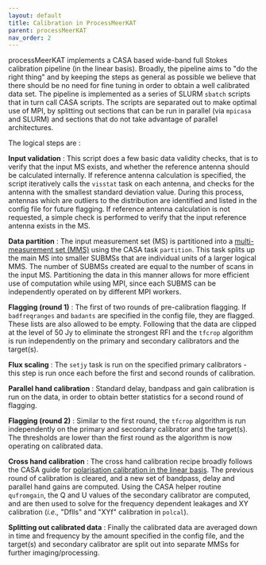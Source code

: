 ```yaml
---
layout: default
title: Calibration in ProcessMeerKAT
parent: processMeerKAT
nav_order: 2
---
```

processMeerKAT implements a CASA based wide-band full Stokes calibration pipeline (in the linear
basis). Broadly, the pipeline aims to "do the right thing" and by keeping the steps as general as
possible we believe that there should be no need for fine tuning in order to obtain a well
calibrated data set. The pipeline is implemented as a series of SLURM `sbatch` scripts that in turn
call CASA scripts. The scripts are separated out to make optimal use of MPI, by splitting out
sections that can be run in parallel (via `mpicasa` and SLURM) and sections that do not take
advantage of parallel architectures.

The logical steps are :

**Input validation** : This script does a few basic data validity checks, that is to verify that the
input MS exists, and whether the reference antenna should be calculated internally. If reference
antenna calculation is specified, the script iteratively calls the `visstat` task on each antenna,
and checks for the antenna with the smallest standard deviation value. During this process, antennas
which are outliers to the distribution are identified and listed in the config file for future
flagging. If reference antenna calculation is not requested, a simple check is performed to verify
that the input reference antenna exists in the MS.

**Data partition** : The input measurement set (MS) is partitioned into a [multi-measurement set
(MMS)](https://casa.nrao.edu/casadocs/casa-5-1.2/uv-manipulation/data-partition) using the CASA task
`partition`. This task splits up the main MS into smaller SUBMSs that are individual units of a
larger logical MMS. The number of SUBMSs created are equal to the number of scans in the input MS.
Partitioning the data in this manner allows for more efficient use of computation while using MPI,
since each SUBMS can be independently operated on by different MPI workers.

**Flagging (round 1)** : The first of two rounds of pre-calibration flagging. If `badfreqranges` and
`badants` are specified in the config file, they are flagged. These lists are also allowed to be
empty. Following that the data are clipped at the level of 50 Jy to eliminate the strongest RFI and
the `tfcrop` algorithm is run independently on the primary and secondary calibrators and the
target(s).

**Flux scaling** : The `setjy` task is run on the specified primary calibrators - this step is run
once each before the first and second rounds of calibration.

**Parallel hand calibration** : Standard delay, bandpass and gain calibration is run on the data, in
order to obtain better statistics for a second round of flagging.

**Flagging (round 2)** : Similar to the first round, the `tfcrop` algorithm is run independently on
the primary and secondary calibrator and the target(s). The thresholds are lower than the first
round as the algorithm is now operating on calibrated data.

**Cross hand calibration** : The cross hand calibration recipe broadly follows the CASA guide for
[polarisation calibration in the linear
basis](https://casa.nrao.edu/casadocs/casa-5-1.2/synthesis-calibration/instrumental-polarization-calibration).
The previous round of calibration is cleared, and a new set of bandpass, delay and parallel hand
gains are computed. Using the CASA helper routine `qufromgain`, the Q and U values of the secondary
calibrator are computed, and are then used to solve for the frequency dependent leakages and XY
calibration (_i.e.,_ "Dflls" and "XYf" calibration in `polcal`).

**Splitting out calibrated data** : Finally the calibrated data are averaged down in time and
frequency by the amount specified in the config file, and the target(s) and secondary calibrator are
split out into separate MMSs for further imaging/processing.
